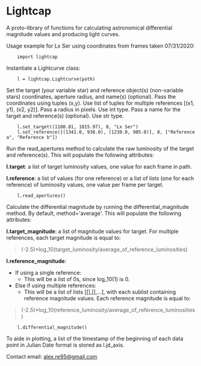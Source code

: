 # Lightcap
A proto-library of functions for calculating astronomical differential magnitude values and producing light curves.

Usage example for Lx Ser using coordinates from frames taken 07/31/2020:
```
    import lightcap
```
Instantiate a Lightcurve class:
```
    l = lightcap.Lightcurve(path)
```
Set the target (your variable star) and reference object(s) (non-variable stars) coordinates, aperture radius, and name(s) (optional).
Pass the coordinates using tuples (x,y). Use list of tuples for multiple references [(x1, y1), (x2, y2)].
Pass a radius in pixels. Use int type.
Pass a name for the target and reference(s) (optional). Use str type.
```
    l.set_target((1108.81, 1015.97), 8, "Lx Ser")
    l.set_reference([(1341.0, 938.0), (1230.0, 905.0)], 8, ["Reference a", "Reference b"])
```
Run the read_apertures method to calculate the raw luminosity of the target and reference(s).
This will populate the following attributes:

**l.target**: a list of target luminosity values, one value for each frame in path.

**l.reference**: a list of values (for one reference) or a list of lists (one for each reference) of luminosity values, one value per frame per target.
```
    l.read_apertures()
```
Calculate the differential magnitude by running the differential_magnitude method.
By default, method='average'. This will populate the following attributes:

**l.target_magnitude**: a list of magnitude values for target. For multiple references, each target magnitude is equal to:
> (-2.5)*log_10(target_luminosity/average_of_reference_luminosities)

**l.reference_magnitude**:
  - If using a single reference:
    - This will be a list of 0s, since log_10(1) is 0.
  - Else if using multiple references:
    - This will be a list of lists [[],[],...], with each sublist containing reference magnitude values. Each reference magnitude is equal to:
> (-2.5)*log_10(reference_luminosity/average_of_reference_luminosities)
```
    l.differential_magnitude()
```


To aide in plotting, a list of the timestamp of the beginning of each data point in Julian Date format is stored as l.jd_axis.

Contact email: alex.re95@gmail.com
